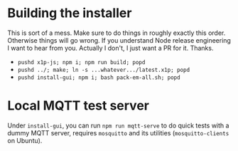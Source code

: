 # Building the installer

This is sort of a mess.  Make sure to do things in roughly exactly this
order.  Otherwise things will go wrong.  If you understand Node release
engineering I want to hear from you.  Actually I don't, I just want a PR for
it.  Thanks.

* `pushd x1p-js; npm i; npm run build; popd`
* `pushd ../; make; ln -s ...whatever.../latest.x1p; popd`
* `pushd install-gui; npm i; bash pack-em-all.sh; popd`

# Local MQTT test server

Under `install-gui`, you can run `npm run mqtt-serve` to do quick tests with 
a dummy MQTT server, requires `mosquitto` and its utilities (`mosquitto-clients` 
on Ubuntu).